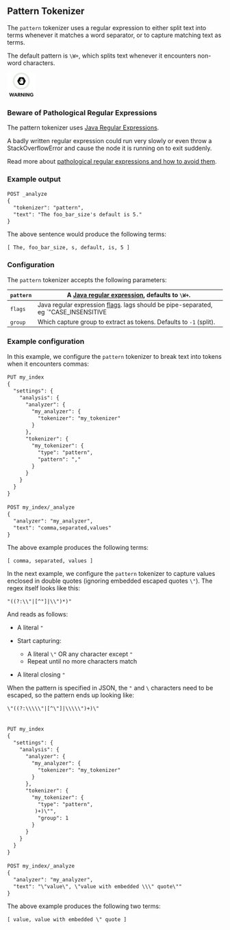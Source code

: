 ## Pattern Tokenizer

The `pattern` tokenizer uses a regular expression to either split text into terms whenever it matches a word separator, or to capture matching text as terms.

The default pattern is `\W+`, which splits text whenever it encounters non-word characters.

![Warning](images/icons/warning.png)

### Beware of Pathological Regular Expressions

The pattern tokenizer uses [Java Regular Expressions](http://docs.oracle.com/javase/8/docs/api/java/util/regex/Pattern.html).

A badly written regular expression could run very slowly or even throw a StackOverflowError and cause the node it is running on to exit suddenly.

Read more about [pathological regular expressions and how to avoid them](http://www.regular-expressions.info/catastrophic.html).

### Example output
    
    
    POST _analyze
    {
      "tokenizer": "pattern",
      "text": "The foo_bar_size's default is 5."
    }

The above sentence would produce the following terms:
    
    
    [ The, foo_bar_size, s, default, is, 5 ]

### Configuration

The `pattern` tokenizer accepts the following parameters:

`pattern`| A [Java regular expression](http://docs.oracle.com/javase/8/docs/api/java/util/regex/Pattern.html), defaults to `\W+`.     
---|---    
`flags`| Java regular expression [flags](http://docs.oracle.com/javase/8/docs/api/java/util/regex/Pattern.html#field.summary). lags should be pipe-separated, eg `"CASE_INSENSITIVE|COMMENTS"`.     
`group`| Which capture group to extract as tokens. Defaults to `-1` (split).   
  
### Example configuration

In this example, we configure the `pattern` tokenizer to break text into tokens when it encounters commas:
    
    
    PUT my_index
    {
      "settings": {
        "analysis": {
          "analyzer": {
            "my_analyzer": {
              "tokenizer": "my_tokenizer"
            }
          },
          "tokenizer": {
            "my_tokenizer": {
              "type": "pattern",
              "pattern": ","
            }
          }
        }
      }
    }
    
    POST my_index/_analyze
    {
      "analyzer": "my_analyzer",
      "text": "comma,separated,values"
    }

The above example produces the following terms:
    
    
    [ comma, separated, values ]

In the next example, we configure the `pattern` tokenizer to capture values enclosed in double quotes (ignoring embedded escaped quotes `\"`). The regex itself looks like this:
    
    
    "((?:\\"|[^"]|\\")*)"

And reads as follows:

  * A literal `"`
  * Start capturing: 

    * A literal `\"` OR any character except `"`
    * Repeat until no more characters match 

  * A literal closing `"`



When the pattern is specified in JSON, the `"` and `\` characters need to be escaped, so the pattern ends up looking like:
    
    
    \"((?:\\\\\"|[^\"]|\\\\\")+)\"
    
    
    PUT my_index
    {
      "settings": {
        "analysis": {
          "analyzer": {
            "my_analyzer": {
              "tokenizer": "my_tokenizer"
            }
          },
          "tokenizer": {
            "my_tokenizer": {
              "type": "pattern",
             )+)\"",
              "group": 1
            }
          }
        }
      }
    }
    
    POST my_index/_analyze
    {
      "analyzer": "my_analyzer",
      "text": "\"value\", \"value with embedded \\\" quote\""
    }

The above example produces the following two terms:
    
    
    [ value, value with embedded \" quote ]
